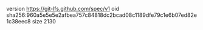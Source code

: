 version https://git-lfs.github.com/spec/v1
oid sha256:960a5e5e5e2afbea757c84818dc2bcad08c1189dfe79c1e6b07ed82e1c38eec8
size 2130
